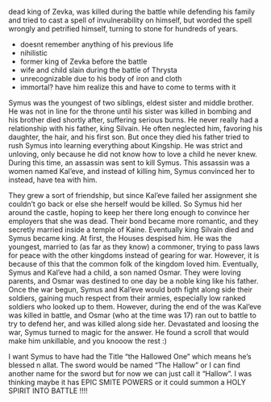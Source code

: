 dead king of Zevka, was killed during the battle while defending his family and tried to cast a spell of invulnerability on himself, but worded the spell wrongly and petrified himself, turning to stone for hundreds of years.

- doesnt remember anything of his previous life
- nihilistic
- former king of Zevka before the battle
- wife and child slain during the battle of Thrysta
- unrecognizable due to his body of iron and cloth
 - immortal? have him realize this and have to come to terms with it


Symus was the youngest of two siblings, eldest sister and middle brother. He was not in line for the throne until his sister was killed in bombing and his brother died shortly after, suffering serious burns. He never really had a relationship with his father, king Silvain. He often neglected him, favoring his daughter, the hair, and his first son. But once they died his father tried to rush Symus into learning everything about Kingship. He was strict and unloving, only because he did not know how to love a child he never knew. During this time, an assassin was sent to kill Symus. This assassin was a women named Kal’eve, and instead of killing him, Symus convinced her to instead, have tea with him.

They grew a sort of friendship, but since Kal’eve failed her assignment she couldn’t go back or else she herself would be killed. So Symus hid her around the castle, hoping to keep her there long enough to convince her employers that she was dead. Their bond became more romantic, and they secretly married inside a temple of Kaine. Eventually king Silvain died and Symus became king. At first, the Houses despised him. He was the youngest, married to (as far as they know) a commoner, trying to pass laws for peace with the other kingdoms instead of gearing for war. However, it is because of this that the common folk of the kingdom loved him. Eventually, Symus and Kal’eve had a child, a son named Osmar. They were loving parents, and Osmar was destined to one day be a noble king like his father. Once the war begun, Symus and Kal’eve would both fight along side their soldiers, gaining much respect from their armies, especially low ranked soldiers who looked up to them. However, during the end of the was Kal’eve was killed in battle, and Osmar (who at the time was 17) ran out to battle to try to defend her, and was killed along side her. Devastated and loosing the war, Symus turned to magic for the answer. He found a scroll that would make him unkillable, and you knooow the rest :)

 I want Symus to have had the Title “the Hallowed One” which means he’s blessed n allat. The sword would be named “The Hallow” or I can find another name for the sword but for now we can just call it “Hallow”. I was thinking maybe it has EPIC SMITE POWERS or it could summon a HOLY SPIRIT INTO BATTLE !!!!